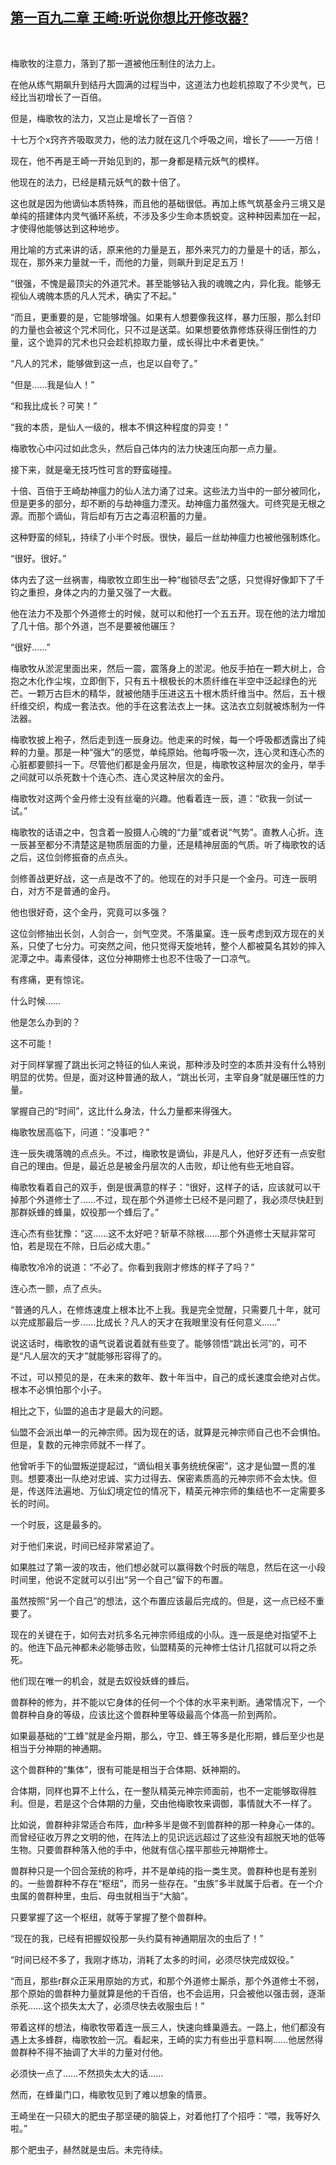 ## [第一百九二章 王崎:听说你想比开修改器?](https://www.xxbiquge.com/11_11207/9059412.html)
﻿

  梅歌牧的注意力，落到了那一道被他压制住的法力上。

  在他从练气期飙升到结丹大圆满的过程当中，这道法力也趁机掠取了不少灵气，已经比当初增长了一百倍。

  但是，梅歌牧的法力，又岂止是增长了一百倍？

  十七万个x窍齐齐吸取灵力，他的法力就在这几个呼吸之间，增长了——一万倍！

  现在，他不再是王崎一开始见到的，那一身都是精元妖气的模样。

  他现在的法力，已经是精元妖气的数十倍了。

  这也就是因为他谪仙本质特殊，而且他的基础很低。再加上练气筑基金丹三境又是单纯的搭建体内灵气循环系统，不涉及多少生命本质蜕变。这种种因素加在一起，才使得他能够达到这种地步。

  用比喻的方式来讲的话，原来他的力量是五，那外来咒力的力量是十的话，那么，现在，那外来力量就一千，而他的力量，则飙升到足足五万！

  “很强，不愧是最顶尖的外道咒术。甚至能够钻入我的魂魄之内，异化我。能够无视仙人魂魄本质的凡人咒术，确实了不起。”

  “而且，更重要的是，它能够增强。如果有人想要像我这样，暴力压服，那么封印的力量也会被这个咒术同化，只不过是送菜。如果想要依靠修炼获得压倒性的力量，这个诡异的咒术也只会趁机掠取力量，成长得比中术者更快。”

  “凡人的咒术，能够做到这一点，也足以自夸了。”

  “但是……我是仙人！”

  “和我比成长？可笑！”

  “我的本质，是仙人一级的，根本不惧这种程度的异变！”

  梅歌牧心中闪过如此念头，然后自己体内的法力快速压向那一点力量。

  接下来，就是毫无技巧性可言的野蛮碰撞。

  十倍、百倍于王崎劫神瘟力的仙人法力涌了过来。这些法力当中的一部分被同化，但是更多的部分，却不断的与劫神瘟力湮灭。劫神瘟力虽然强大。可终究是无根之源。而那个谪仙，背后却有万古之毒沼积蓄的力量。

  这种野蛮的倾轧，持续了小半个时辰。很快，最后一丝劫神瘟力也被他强制炼化。

  “很好。很好。”

  体内去了这一丝祸害，梅歌牧立即生出一种“枷锁尽去”之感，只觉得好像卸下了千钧之重担，身体之内的力量又强了一大截。

  他在法力不及那个外道修士的时候，就可以和他打一个五五开。现在他的法力增加了几十倍。那个外道，岂不是要被他碾压？

  “很好……”

  梅歌牧从淤泥里面出来，然后一震，震落身上的淤泥。他反手拍在一颗大树上，合抱之木化作尘埃，立即倒下，只有五十根极长的木质纤维在半空中泛起绿色的光芒。一颗万古巨木的精华，就被他随手压进这五十根木质纤维当中。然后，五十根纤维交织，构成一套法衣。他的手在这套法衣上一抹。这法衣立刻就被炼制为一件法器。

  梅歌牧披上袍子，然后走到连一辰身边。他走来的时候，每一个呼吸都透露出了纯粹的力量。那是一种“强大”的感觉，单纯原始。他每呼吸一次，连心灵和连心杰的心脏都要颤抖一下。尽管他们都是金丹层次，但是，梅歌牧这种层次的金丹，举手之间就可以杀死数十个连心杰、连心灵这种层次的金丹。

  梅歌牧对这两个金丹修士没有丝毫的兴趣。他看着连一辰，道：“砍我一剑试一试。”

  梅歌牧的话语之中，包含着一股摄人心魄的“力量”或者说“气势”。直教人心折。连一辰甚至都分不清楚这是物质层面的力量，还是精神层面的气质。听了梅歌牧的话之后，这位剑修振奋的点点头。

  剑修善战更好战，这一点是改不了的。他现在的对手只是一个金丹。可连一辰明白，对方不是普通的金丹。

  他也很好奇，这个金丹，究竟可以多强？

  这位剑修抽出长剑，人剑合一，剑气空灵。不落巢窠。连一辰考虑到双方现在的关系，只使了七分力。可突然之间，他只觉得天旋地转，整个人都被莫名其妙的摔入泥潭之中。毒素侵体，这位分神期修士也忍不住吸了一口凉气。

  有疼痛，更有惊诧。

  什么时候……

  他是怎么办到的？

  这不可能！

  对于同样掌握了跳出长河之特征的仙人来说，那种涉及时空的本质并没有什么特别明显的优势。但是，面对这种普通的敌人，“跳出长河，主宰自身”就是碾压性的力量。

  掌握自己的“时间”，这比什么身法，什么力量都来得强大。

  梅歌牧居高临下，问道：“没事吧？”

  连一辰失魂落魄的点点头。不过，梅歌牧是谪仙，非是凡人，他好歹还有一点安慰自己的理由。但是，最近总是被金丹层次的人击败，却让他有些无地自容。

  梅歌牧看着自己的双手，倒是很满意的样子：“很好，这样子的话，应该就可以干掉那个外道修士了……不过，现在那个外道修士已经不是问题了，我必须尽快赶到那群妖蜂的蜂巢，奴役那一个蜂后了。”

  连心杰有些犹豫：“这……这不太好吧？斩草不除根……那个外道修士天赋非常可怕，若是现在不除，日后必成大患。”

  梅歌牧冷冷的说道：“不必了。你看到我刚才修炼的样子了吗？”

  连心杰一颤，点了点头。

  “普通的凡人，在修炼速度上根本比不上我。我是完全觉醒，只需要几十年，就可以完成那最后一步……比成长？凡人的天才在我眼里没有任何意义……”

  说这话时，梅歌牧的语气说着说着就有些变了。能够领悟“跳出长河”的，可不是“凡人层次的天才”就能够形容得了的。

  不过，可以预见的是，在未来的数年、数十年当中，自己的成长速度会绝对占优。根本不必惧怕那个小子。

  相比之下，仙盟的追击才是最大的问题。

  仙盟不会派出单一的元神宗师。因为现在的话，就算是元神宗师自己也不会惧怕。但是，复数的元神宗师就不一样了。

  他曾听手下的仙盟叛逆提起过，“谪仙相关事务统统保密”，这才是仙盟一贯的准则。想要凑出一队绝对忠诚、实力过得去、保密素质高的元神宗师不会太快。但是，传送阵法遍地、万仙幻境定位的情况下，精英元神宗师的集结也不一定需要多长的时间。

  一个时辰，这是最多的。

  对于他们来说，时间已经非常紧迫了。

  如果胜过了第一波的攻击，他们想必就可以赢得数个时辰的喘息，然后在这一小段时间里，他说不定就可以引出“另一个自己”留下的布置。

  虽然按照“另一个自己”的想法，这个布置应该最后完成的。但是，这一点已经不重要了。

  现在的关键在于，如何去对抗多名元神宗师组成的小队。连一辰是绝对指望不上的。他连下品元神都未必能够击败，仙盟精英的元神修士估计几招就可以将之杀死。

  他们现在唯一的机会，就是去奴役妖蜂的蜂后。

  兽群种的修为，并不能以它身体的任何一个个体的水平来判断。通常情况下，一个兽群种自身的等级，应该比这个兽群种里等级最高个体高一阶到两阶。

  如果最基础的“工蜂”就是金丹期，那么，守卫、蜂王等多是化形期，蜂后至少也是相当于分神期的神通期。

  这个兽群种的“集体”，很有可能是相当于合体期、妖神期的。

  合体期，同样也算不上什么，在一整队精英元神宗师面前，也不一定能够取得胜利。但是，若是这个合体期的力量，交由他梅歌牧来调御，事情就大不一样了。

  比如说，兽群种非常适合布阵，血r种多半是做不到兽群种的那一种身心一体的。而曾经征收万界之文明的他，在阵法上的见识远远超过了这些没有超脱天地的低等生物。只要兽群种落入他的手中，他就有信心摆平那些元神期修士。

  兽群种只是一个回合笼统的称呼，并不是单纯的指一类生灵。兽群种也是有差别的。一些兽群种不存在“枢纽”，而另一些存在。“虫族”多半就属于后者。在一个介虫属的兽群种里，虫后、母虫就相当于“大脑”。

  只要掌握了这一个枢纽，就等于掌握了整个兽群种。

  “现在的我，已经有把握奴役那一头约莫有神通期层次的虫后了！”

  “时间已经不多了，我刚才练功，消耗了太多的时间，必须尽快完成奴役。”

  “而且，那些r群众正采用原始的方式，和那个外道修士厮杀，那个外道修士不弱，那个原始的兽群种力量就算是他的千百倍，也不会运用，只会被他以强击弱，逐渐杀死……这个损失太大了，必须尽快去收服虫后！”

  带着这样的想法，梅歌牧带着连一辰三人，快速向蜂巢遁去。一路上，他们都没有遇上太多蜂群，梅歌牧脸一沉。看起来，王崎的实力有些出乎意料啊……他居然得兽群种不得不抽调了大半的力量对付他。

  必须快一点了……不然损失太大的话……

  然而，在蜂巢门口，梅歌牧见到了难以想象的情景。

  王崎坐在一只硕大的肥虫子那坚硬的脑袋上，对着他打了个招呼：“喂，我等好久啦。”

  那个肥虫子，赫然就是虫后。未完待续。
